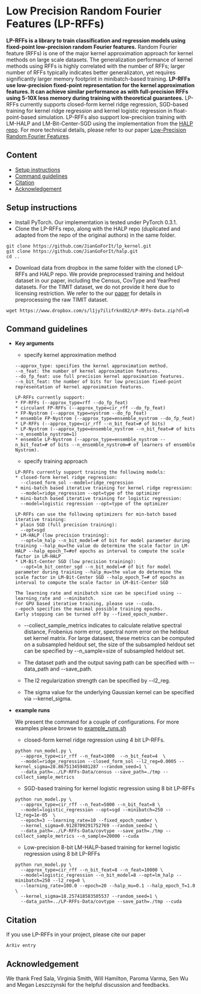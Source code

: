 # Low Precision Random Fourier Features (LP-RFFs)

**LP-RFFs is a library to train classification and regression models using fixed-point low-precision random Fourier features.** Random Fourier feature (RFFs) is one of the major kernel approximation approach for kernel methods on large scale datasets. The generalization performance of kernel methods using RFFs is highly correlated with the number of RFFs; larger number of RFFs typically indicates better generalizaton, yet requires significantly larger memory footprint in minibatch-based training. **LP-RFFs use low-precision fixed-point representation for the kernel approximation features. It can achieve similar performance as with full-precision RFFs using 5-10X less memory during training with theoretical guarantees.** LP-RFFs currently supports closed-form kernel ridge regression, SGD-based training for kernel ridge regression and kernel logistic regression in float-point-based simulation. LP-RFFs also support low-precision training with LM-HALP and LM-Bit-Center-SGD using the implementation from the [HALP repo](https://github.com/mleszczy/halp). For more technical details, please refer to our paper [Low-Precision Random Fourier Features]().

## Content
* [Setup instructions](#setup-instructions)
* [Command guidelines](#command-guidelines)
* [Citation](#citation)
* [Acknowledgement](#acknowledgement)

## Setup instructions
* Install PyTorch. Our implementation is tested under PyTorch 0.3.1.
* Clone the LP-RFFs repo, along with the HALP repo (duplicated and adapted from the repo of the original authors) in the same folder.
```
git clone https://github.com/JianGoForIt/lp_kernel.git
git clone https://github.com/JianGoForIt/halp.git
cd ..
```
* Download data from dropbox in the same folder with the cloned LP-RFFs and HALP repo. We provide preprocessed training and heldout dataset in our paper, including the Census, CovType and YearPred datasets. For the TIMIT dataset, we do not provide it here due to licensing restriction. We refer to the our [paper]() for details in preprocessing the raw TIMIT dataset.
```
wget https://www.dropbox.com/s/l1jy7ilifrknd82/LP-RFFs-Data.zip?dl=0
```

## Command guidelines

* **Key arguments**

  * specify kernel approximation method
  ```
  --approx_type: specifies the kernel approximation method.
  --n_feat: the number of kernel approximation features.
  --do_fp_feat: use full precision kernel approximation features.
  --n_bit_feat: the number of bits for low precision fixed-point representation of kernel approximation features.

  LP-RFFs currently support:
  * FP-RFFs (--approx_type=rff --do_fp_feat)
  * circulant FP-RFFs (--approx_type=cir_rff --do_fp_feat)
  * FP-Nystrom (--approx_type=nystrom --do_fp_feat)
  * ensemble FP-Nystrom (--approx_type=ensemble_nystrom --do_fp_feat)
  * LP-RFFs (--approx_type=cir_rff --n_bit_feat=# of bits)
  * LP-Nystrom (--approx_type=ensemble_nystrom --n_bit_feat=# of bits --n_ensemble_nystrom=1)
  * ensemble LP-Nystrom (--approx_type=ensemble_nystrom --n_bit_feat=# of bits --n_ensemble_nystrom=# of learners of ensemble Nystrom).
  ```
  
  * specify training approach
  ```
  LP-RFFs currently support training the following models:
  * closed-form kernel ridge regression: 
    --closed_form_sol --model=ridge_regression
  * mini-batch based iterative training for kernel ridge regression: 
    --model=ridge_regression --opt=type of the optimizer
  * mini-batch based iterative training for logistic regression: 
    --model=logistic regression --opt=type of the optimizer
    
  LP-RFFs can use the following optimizers for min-batch based iterative training:
  * plain SGD (full precision training):
    --opt=sgd
  * LM-HALP (low precision training):
    --opt=lm_halp --n_bit_model=# of bit for model parameter during training --halp_mu=the value do determine the scale factor in LM-HALP --halp_epoch_T=#of epochs as interval to compute the scale factor in LM-HALP
  * LM-Bit-Center SGD (low precision training):
    --opt=lm_bit_center_sgd --n_bit_model=# of bit for model parameter during training --halp_mu=the value do determine the scale factor in LM-Bit-Center SGD --halp_epoch_T=# of epochs as interval to compute the scale factor in LM-Bit-Center SGD
    
  The learning rate and minibatch size can be specified using --learning_rate and --minibatch.
  For GPU based iterative training, please use --cuda.
  --epoch specifies the maximal possible training epochs. 
  Early stopping can be turned off by --fixed_epoch_number.
  ```

  * --collect_sample_metrics indicates to calculate relative spectral distance, Frobenius norm error, spectral norm error on the heldout set kernel matrix. For large datasest, these metrics can be computed on a subsampled heldout set, the size of the subsampled heldout set can be specified by --n_sample=size of subsampled heldout set.
  
  * The dataset path and the output saving path can be specified with --data_path and --save_path.
  
  * The l2 regularization strength can be specified by --l2_reg.
  
  * The sigma value for the underlying Gaussian kernel can be specified via --kernel_sigma.
  
* **example runs**
  
  We present the command for a couple of configurations. For more examples please browse to [example_runs.sh](./example_runs.sh)
  
  * closed-form kernel ridge regression using 4 bit LP-RFFs.
  ```
  python run_model.py \
    --approx_type=cir_rff --n_feat=1000  --n_bit_feat=4  \
    --model=ridge_regression --closed_form_sol --l2_reg=0.0005 --kernel_sigma=28.867513459481287 --random_seed=1 \
    --data_path=../LP-RFFs-Data/census --save_path=./tmp --collect_sample_metrics
  ```
  
  * SGD-based training for kernel logistic regression using 8 bit LP-RFFs
  ```
  python run_model.py \
    --approx_type=cir_rff --n_feat=5000 --n_bit_feat=8 \
    --model=logistic_regression --opt=sgd --minibatch=250 --l2_reg=1e-05  \
    --epoch=3 --learning_rate=10 --fixed_epoch_number \
    --kernel_sigma=0.9128709291752769 --random_seed=2 \
    --data_path=../LP-RFFs-Data/covtype --save_path=./tmp --collect_sample_metrics --n_sample=20000 --cuda
  ```

  * Low-precision 8-bit LM-HALP-based training for kernel logistic regression using 8 bit LP-RFFs
  ```
  python run_model.py \
    --approx_type=cir_rff --n_bit_feat=8 --n_feat=10000 \
    --model=logistic_regression --n_bit_model=8 --opt=lm_halp --minibatch=250 --l2_reg=0 \
    --learning_rate=100.0 --epoch=20 --halp_mu=0.1 --halp_epoch_T=1.0 \
    --kernel_sigma=18.257418583505537 --random_seed=1 \
    --data_path=../LP-RFFs-Data/covtype --save_path=./tmp --cuda
  ```

## Citation
If you use LP-RFFs in your project, please cite our paper
```
ArXiv entry
```

## Acknowledgement
We thank Fred Sala, Virginia Smith, Will Hamilton, Paroma Varma, Sen Wu and Megan Leszczynski for the helpful discussion and feedbacks.
